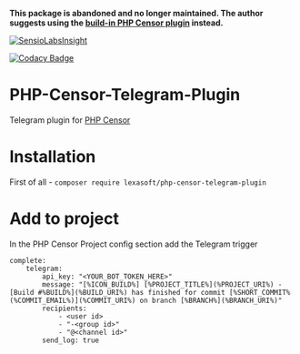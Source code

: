 **This package is abandoned and no longer maintained. The author suggests using the 
[build-in PHP Censor plugin](https://github.com/php-censor/php-censor/blob/master/docs/en/plugins/telegram.md) 
instead.**

[![SensioLabsInsight](https://insight.sensiolabs.com/projects/2b29555d-8b58-4987-bc10-f06f80835a92/big.png)](https://insight.sensiolabs.com/projects/2b29555d-8b58-4987-bc10-f06f80835a92)

[![Codacy Badge](https://api.codacy.com/project/badge/Grade/a58c62e4bde1485f95b52fa56a2e4320)](https://www.codacy.com/app/LEXASOFT/PHP-Censor-Telegram-Plugin)

# PHP-Censor-Telegram-Plugin

Telegram plugin for [PHP Censor](https://github.com/php-censor/php-censor)

# Installation

First of all - `composer require lexasoft/php-censor-telegram-plugin`

# Add to project

In the PHP Censor Project config section add the Telegram trigger

```
complete:
    telegram:
        api_key: "<YOUR_BOT_TOKEN_HERE>"
        message: "[%ICON_BUILD%] [%PROJECT_TITLE%](%PROJECT_URI%) - [Build #%BUILD%](%BUILD_URI%) has finished for commit [%SHORT_COMMIT% (%COMMIT_EMAIL%)](%COMMIT_URI%) on branch [%BRANCH%](%BRANCH_URI%)"
        recipients:
            - <user id>
            - "-<group id>"
            - "@<channel id>"
        send_log: true
```
